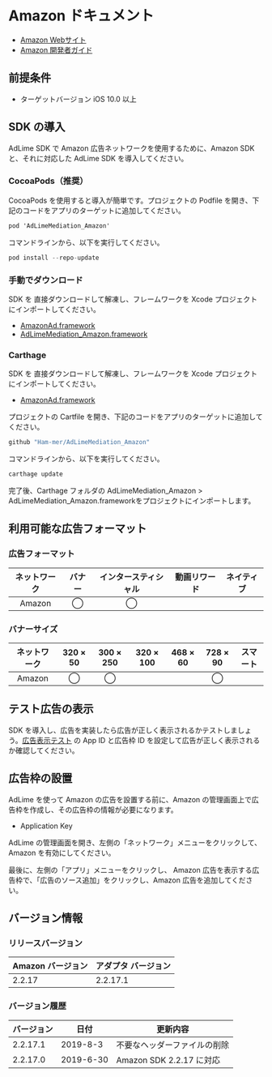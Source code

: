 # Amazon ドキュメント
- [Amazon Webサイト](https://developer.amazon.com/zh/)
- [Amazon 開発者ガイド](https://developer.amazon.com/apps-and-games/mobile-ads)

## 前提条件
- ターゲットバージョン iOS 10.0 以上

## SDK の導入
AdLime SDK で Amazon 広告ネットワークを使用するために、Amazon SDK と、それに対応した AdLime SDK を導入してください。

### CocoaPods（推奨）
CocoaPods を使用すると導入が簡単です。プロジェクトの Podfile を開き、下記のコードをアプリのターゲットに追加してください。
```objectivec
pod 'AdLimeMediation_Amazon'
```

コマンドラインから、以下を実行してください。
```objectivec
pod install --repo-update
```

### 手動でダウンロード
SDK を 直接ダウンロードして解凍し、フレームワークを Xcode プロジェクトにインポートしてください。
- [AmazonAd.framework](https://app-craft-internal.ams3.digitaloceanspaces.com/Frameworks/AmazonAdSDK/AmazonMobileAds-iOS-v2.2.17.0.zip)
- [AdLimeMediation_Amazon.framework](https://github.com/Ham-mer/AdLime-iOS-Pub/raw/master/DownloadZip/AdLimeMediation_Amazon/AdLimeMediation_Amazon_2.2.17.1.zip)

### Carthage
SDK を 直接ダウンロードして解凍し、フレームワークを Xcode プロジェクトにインポートしてください。
- [AmazonAd.framework](https://app-craft-internal.ams3.digitaloceanspaces.com/Frameworks/AmazonAdSDK/AmazonMobileAds-iOS-v2.2.17.0.zip)

プロジェクトの Cartfile を開き、下記のコードをアプリのターゲットに追加してください。
```objectivec
github "Ham-mer/AdLimeMediation_Amazon"
```

コマンドラインから、以下を実行してください。
```objectivec
carthage update
```

完了後、Carthage フォルダの AdLimeMediation_Amazon > AdLimeMediation_Amazon.frameworkをプロジェクトにインポートします。

## 利用可能な広告フォーマット

### 広告フォーマット
|ネットワーク|バナー|インタースティシャル|動画リワード|ネイティブ|
|:-----:|:----:|:----------:|:------:|:----:|
|Amazon |◯     | ◯          |        |      |

### バナーサイズ
|ネットワーク  |320 × 50  |300 × 250   |320 × 100  |468 × 60  |728 × 90  |スマート    |
|:-------:|:------:|:--------:|:-------:|:------:|:------:|:-------:|
|Amazon   |◯       |◯         |         |        |◯       |         |

## テスト広告の表示
SDK を導入し、広告を実装したら広告が正しく表示されるかテストしましょう。[広告表示テスト](./test.md#Amazon) の App ID と広告枠 ID を設定して広告が正しく表示されるか確認してください。

## 広告枠の設置
AdLime を使って Amazon の広告を設置する前に、Amazon の管理画面上で広告枠を作成し、その広告枠の情報が必要になります。
- Application Key

AdLime の管理画面を開き、左側の「ネットワーク」メニューをクリックして、Amazon を有効にしてください。

最後に、左側の「アプリ」メニューをクリックし、 Amazon 広告を表示する広告枠で、「広告のソース追加」をクリックし、Amazon 広告を追加してください。

## バージョン情報

### リリースバージョン
| Amazon バージョン   | アダプタ バージョン |
|:-----------------|:----------------|
| 2.2.17           | 2.2.17.1        |

### バージョン履歴
| バージョン         | 日付       | 更新内容                             |
|-----------------|------------|----------------------------------|
| 2.2.17.1        | 2019-8-3   | 不要なヘッダーファイルの削除|
| 2.2.17.0        | 2019-6-30  | Amazon SDK 2.2.17 に対応|
